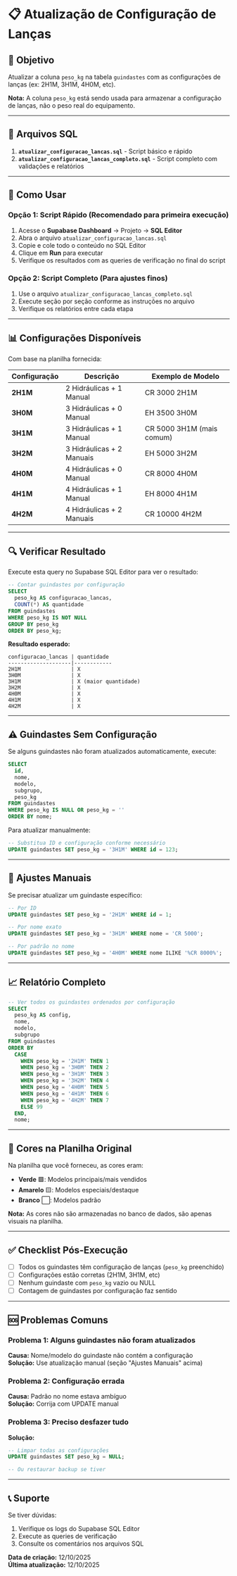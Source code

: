 # 📋 Atualização de Configuração de Lanças

## 🎯 Objetivo

Atualizar a coluna `peso_kg` na tabela `guindastes` com as configurações de lanças (ex: 2H1M, 3H1M, 4H0M, etc).

**Nota:** A coluna `peso_kg` está sendo usada para armazenar a configuração de lanças, não o peso real do equipamento.

---

## 📁 Arquivos SQL

1. **`atualizar_configuracao_lancas.sql`** - Script básico e rápido
2. **`atualizar_configuracao_lancas_completo.sql`** - Script completo com validações e relatórios

---

## 🚀 Como Usar

### Opção 1: Script Rápido (Recomendado para primeira execução)

1. Acesse o **Supabase Dashboard** → Projeto → **SQL Editor**
2. Abra o arquivo `atualizar_configuracao_lancas.sql`
3. Copie e cole todo o conteúdo no SQL Editor
4. Clique em **Run** para executar
5. Verifique os resultados com as queries de verificação no final do script

### Opção 2: Script Completo (Para ajustes finos)

1. Use o arquivo `atualizar_configuracao_lancas_completo.sql`
2. Execute seção por seção conforme as instruções no arquivo
3. Verifique os relatórios entre cada etapa

---

## 📊 Configurações Disponíveis

Com base na planilha fornecida:

| Configuração | Descrição | Exemplo de Modelo |
|--------------|-----------|-------------------|
| **2H1M** | 2 Hidráulicas + 1 Manual | CR 3000 2H1M |
| **3H0M** | 3 Hidráulicas + 0 Manual | EH 3500 3H0M |
| **3H1M** | 3 Hidráulicas + 1 Manual | CR 5000 3H1M (mais comum) |
| **3H2M** | 3 Hidráulicas + 2 Manuais | EH 5000 3H2M |
| **4H0M** | 4 Hidráulicas + 0 Manual | CR 8000 4H0M |
| **4H1M** | 4 Hidráulicas + 1 Manual | EH 8000 4H1M |
| **4H2M** | 4 Hidráulicas + 2 Manuais | CR 10000 4H2M |

---

## 🔍 Verificar Resultado

Execute esta query no Supabase SQL Editor para ver o resultado:

```sql
-- Contar guindastes por configuração
SELECT 
  peso_kg AS configuracao_lancas,
  COUNT(*) AS quantidade
FROM guindastes
WHERE peso_kg IS NOT NULL
GROUP BY peso_kg
ORDER BY peso_kg;
```

**Resultado esperado:**

```
configuracao_lancas | quantidade
--------------------|------------
2H1M                | X
3H0M                | X
3H1M                | X (maior quantidade)
3H2M                | X
4H0M                | X
4H1M                | X
4H2M                | X
```

---

## ⚠️ Guindastes Sem Configuração

Se alguns guindastes não foram atualizados automaticamente, execute:

```sql
SELECT 
  id,
  nome,
  modelo,
  subgrupo,
  peso_kg
FROM guindastes
WHERE peso_kg IS NULL OR peso_kg = ''
ORDER BY nome;
```

Para atualizar manualmente:

```sql
-- Substitua ID e configuração conforme necessário
UPDATE guindastes SET peso_kg = '3H1M' WHERE id = 123;
```

---

## 🔧 Ajustes Manuais

Se precisar atualizar um guindaste específico:

```sql
-- Por ID
UPDATE guindastes SET peso_kg = '2H1M' WHERE id = 1;

-- Por nome exato
UPDATE guindastes SET peso_kg = '3H1M' WHERE nome = 'CR 5000';

-- Por padrão no nome
UPDATE guindastes SET peso_kg = '4H0M' WHERE nome ILIKE '%CR 8000%';
```

---

## 📈 Relatório Completo

```sql
-- Ver todos os guindastes ordenados por configuração
SELECT 
  peso_kg AS config,
  nome,
  modelo,
  subgrupo
FROM guindastes
ORDER BY 
  CASE 
    WHEN peso_kg = '2H1M' THEN 1
    WHEN peso_kg = '3H0M' THEN 2
    WHEN peso_kg = '3H1M' THEN 3
    WHEN peso_kg = '3H2M' THEN 4
    WHEN peso_kg = '4H0M' THEN 5
    WHEN peso_kg = '4H1M' THEN 6
    WHEN peso_kg = '4H2M' THEN 7
    ELSE 99
  END,
  nome;
```

---

## 🎨 Cores na Planilha Original

Na planilha que você forneceu, as cores eram:

- **Verde** 🟩: Modelos principais/mais vendidos
- **Amarelo** 🟨: Modelos especiais/destaque
- **Branco** ⬜: Modelos padrão

**Nota:** As cores não são armazenadas no banco de dados, são apenas visuais na planilha.

---

## ✅ Checklist Pós-Execução

- [ ] Todos os guindastes têm configuração de lanças (`peso_kg` preenchido)
- [ ] Configurações estão corretas (2H1M, 3H1M, etc)
- [ ] Nenhum guindaste com `peso_kg` vazio ou NULL
- [ ] Contagem de guindastes por configuração faz sentido

---

## 🆘 Problemas Comuns

### Problema 1: Alguns guindastes não foram atualizados
**Causa:** Nome/modelo do guindaste não contém a configuração  
**Solução:** Use atualização manual (seção "Ajustes Manuais" acima)

### Problema 2: Configuração errada
**Causa:** Padrão no nome estava ambíguo  
**Solução:** Corrija com UPDATE manual

### Problema 3: Preciso desfazer tudo
**Solução:**
```sql
-- Limpar todas as configurações
UPDATE guindastes SET peso_kg = NULL;

-- Ou restaurar backup se tiver
```

---

## 📞 Suporte

Se tiver dúvidas:
1. Verifique os logs do Supabase SQL Editor
2. Execute as queries de verificação
3. Consulte os comentários nos arquivos SQL

**Data de criação:** 12/10/2025  
**Última atualização:** 12/10/2025

